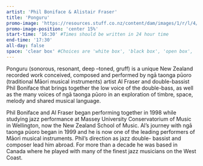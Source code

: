 ```yaml
---
artist: 'Phil Boniface & Alistair Fraser'
title: 'Ponguru'
promo-image: 'https://resources.stuff.co.nz/content/dam/images/1/r/l/4/i/r/image.related.StuffLandscapeSixteenByNine.710x400.1rkdjf.png/1536051533305.jpg'
promo-image-position: 'center 15%'
start-time: '16:30' #Times should be written in 24 hour time
end-time: '17:30'
all-day: false
space: 'clear box' #Choices are 'white box', 'black box', 'open box', 'grounds'
---
```

<!-- Description -->
Ponguru (sonorous, resonant, deep –toned, gruff) is a unique New Zealand recorded work conceived, composed and performed by ngā taonga pūoro (traditional Māori musical instruments) artist Al Fraser and double-bassist Phil Boniface that brings together the low voice of the double-bass, as well as the many voices of ngā taonga pūoro in an exploration of timbre, space, melody and shared musical language.

<!-- Bio -->
Phil Boniface and Al Fraser began performing together in 1998 while studying jazz performance at Massey University Conservatorium of Music in Wellington, now the New Zealand School of Music. Al’s journey with ngā taonga pūoro began in 1999 and he is now one of the leading performers of Māori musical instruments. Phil’s direction as jazz double- bassist and composer lead him abroad. For more than a decade he was based in Canada where he played with many of the finest jazz musicians on the West Coast.